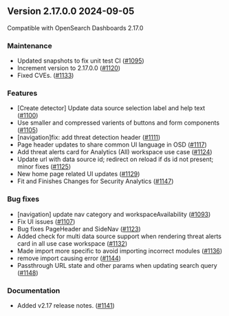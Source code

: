 ## Version 2.17.0.0 2024-09-05

Compatible with OpenSearch Dashboards 2.17.0

### Maintenance
* Updated snapshots to fix unit test CI ([#1095](https://github.com/opensearch-project/security-analytics-dashboards-plugin/pull/1095))
* Increment version to 2.17.0.0 ([#1120](https://github.com/opensearch-project/security-analytics-dashboards-plugin/pull/1120))
* Fixed CVEs. ([#1133](https://github.com/opensearch-project/security-analytics-dashboards-plugin/pull/1133))

### Features
* [Create detector] Update data source selection label and help text ([#1100](https://github.com/opensearch-project/security-analytics-dashboards-plugin/pull/1100))
* Use smaller and compressed varients of buttons and form components ([#1105](https://github.com/opensearch-project/security-analytics-dashboards-plugin/pull/1105))
* [navigation]fix: add threat detection header ([#1111](https://github.com/opensearch-project/security-analytics-dashboards-plugin/pull/1111))
* Page header updates to share common UI language in OSD ([#1117](https://github.com/opensearch-project/security-analytics-dashboards-plugin/pull/1117))
* Add threat alerts card for Analytics (All) workspace use case ([#1124](https://github.com/opensearch-project/security-analytics-dashboards-plugin/pull/1124))
* Update url with data source id; redirect on reload if ds id not present; minor fixes ([#1125](https://github.com/opensearch-project/security-analytics-dashboards-plugin/pull/1125))
* New home page related UI updates ([#1129](https://github.com/opensearch-project/security-analytics-dashboards-plugin/pull/1129))
* Fit and Finishes Changes for Security Analytics ([#1147](https://github.com/opensearch-project/security-analytics-dashboards-plugin/pull/1147))

### Bug fixes
* [navigation] update nav category and workspaceAvailability ([#1093](https://github.com/opensearch-project/security-analytics-dashboards-plugin/pull/1093))
* Fix UI issues ([#1107](https://github.com/opensearch-project/security-analytics-dashboards-plugin/pull/1107))
* Bug fixes PageHeader and SideNav ([#1123](https://github.com/opensearch-project/security-analytics-dashboards-plugin/pull/1123))
* Added check for multi data source support when rendering threat alerts card in all use case workspace ([#1132](https://github.com/opensearch-project/security-analytics-dashboards-plugin/pull/1132))
* Made import more specific to avoid importing incorrect modules ([#1136](https://github.com/opensearch-project/security-analytics-dashboards-plugin/pull/1136))
* remove import causing error ([#1144](https://github.com/opensearch-project/security-analytics-dashboards-plugin/pull/1144))
* Passthrough URL state and other params when updating search query ([#1148](https://github.com/opensearch-project/security-analytics-dashboards-plugin/pull/1148))

### Documentation
* Added v2.17 release notes. ([#1141](https://github.com/opensearch-project/security-analytics-dashboards-plugin/pull/1141))
